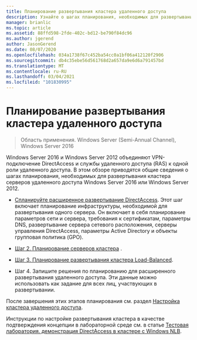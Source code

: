 ```yaml
---
title: Планирование развертывания кластера удаленного доступа
description: Узнайте о шагах планирования, необходимых для развертывания кластера серверов удаленного доступа Windows Server 2016 или Windows Server 2012.
manager: brianlic
ms.topic: article
ms.assetid: 88ffd598-2fde-402c-bd12-be790f84dc96
ms.author: jgerend
author: JasonGerend
ms.date: 08/07/2020
ms.openlocfilehash: 034a1738f67c452ba54cc0a1bf06a412120f2906
ms.sourcegitcommit: db4c35ebe56d561768d2a657da9e6d6a791457bd
ms.translationtype: MT
ms.contentlocale: ru-RU
ms.lasthandoff: 03/04/2021
ms.locfileid: "101830995"
---
```

# <a name="plan-a-remote-access-cluster-deployment"></a>Планирование развертывания кластера удаленного доступа

>Область применения. Windows Server (Semi-Annual Channel), Windows Server 2016

 Windows Server 2016 и Windows Server 2012 объединяют VPN-подключение DirectAccess и службы удаленного доступа (RAS) к одной роли удаленного доступа. В этом обзоре приводятся общие сведения о шагах планирования, необходимых для развертывания кластера серверов удаленного доступа Windows Server 2016 или Windows Server 2012.

-   [Спланируйте расширенное развертывание DirectAccess](../../../directaccess/single-server-advanced/Plan-an-Advanced-DirectAccess-Deployment.md). Этот шаг включает планирование инфраструктуры, необходимой для развертывания одного сервера. Он включает в себя планирование параметров сети и сервера, требования к сертификатам, параметры DNS, развертывание сервера сетевого расположения, серверы управления DirectAccess, параметры Active Directory и объекты групповая политика (GPO).

-   [Шаг 2. Планирование серверов кластера](Step-2-Plan-Cluster-Servers.md) .

-   [Шаг 3. Планирование развертывания кластера Load-Balanced](Step-3-Plan-a-Load-Balanced-Cluster-Deployment.md).

-   Шаг 4. Запишите решения по планированию для расширенного развертывания удаленного доступа. Эти данные можно использовать как задание для всех лиц, участвующих в развертывании.

После завершения этих этапов планирования см. раздел [Настройка кластера удаленного доступа](../configure/Configure-a-Remote-Access-Cluster.md).

Инструкции по настройке развертывания кластера в качестве подтверждения концепции в лабораторной среде см. в статье [Тестовая лаборатория. демонстрация DirectAccess в кластере с Windows NLB](../../../directaccess/tlg-cluster-nlb/Test-Lab-Guide-Demonstrate-DirectAccess-in-a-Cluster-with-Windows-NLB.md).



